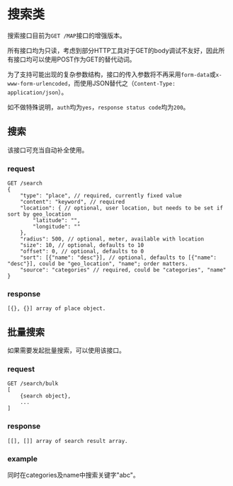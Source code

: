 # 搜索类

搜索接口目前为`GET /MAP`接口的增强版本。

所有接口均为只读，考虑到部分HTTP工具对于GET的body调试不友好，因此所有接口均可以使用POST作为GET的替代动词。

为了支持可能出现的复杂参数结构，接口的传入参数将不再采用`form-data`或`x-www-form-urlencoded`，而使用JSON替代之（`Content-Type: application/json`）。

如不做特殊说明，`auth`均为`yes`，`response status code`均为`200`。

## 搜索

该接口可充当自动补全使用。

### request

	GET /search
	{
		"type": "place", // required, currently fixed value
		"content": "keyword", // required
		"location": { // optional, user location, but needs to be set if sort by geo_location
			"latitude": "",
			"longitude": ""
		}, 
		"radius": 500, // optional, meter, available with location
		"size": 10, // optional, defaults to 10
		"offset": 0, // optional, defaults to 0
		"sort": [{"name": "desc"}], // optional, defaults to [{"name": "desc"}], could be "geo_location", "name"; order matters.
		"source": "categories" // required, could be "categories", "name"
	}

### response

	[{}, {}] array of place object.

## 批量搜索

如果需要发起批量搜索，可以使用该接口。

### request

	GET /search/bulk
	[
		{search object},
		...
	]

### response

	[[], []] array of search result array.

### example

同时在categories及name中搜索关键字"abc"。
